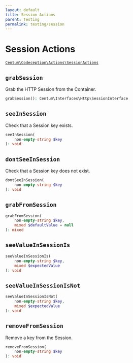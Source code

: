 ```yaml
---
layout: default
title: Session Actions
parent: Testing
permalink: testing/session
---
```




# Session Actions

[`Centum\Codeception\Actions\SessionActions`](https://github.com/SidRoberts/centum/blob/development/src/Codeception/Actions/SessionActions.php)



## `grabSession`

Grab the HTTP Session from the Container.

```php
grabSession(): Centum\Interfaces\Http\SessionInterface
```



## `seeInSession`

Check that a Session key exists.

```php
seeInSession(
    non-empty-string $key
): void
```



## `dontSeeInSession`

Check that a Session key does not exist.

```php
dontSeeInSession(
    non-empty-string $key
): void
```



## `grabFromSession`

```php
grabFromSession(
    non-empty-string $key,
    mixed $defaultValue = null
): mixed
```



## `seeValueInSessionIs`

```php
seeValueInSessionIs(
    non-empty-string $key,
    mixed $expectedValue
): void
```



## `seeValueInSessionIsNot`

```php
seeValueInSessionIsNot(
    non-empty-string $key,
    mixed $expectedValue
): void
```



## `removeFromSession`

Remove a key from the Session.

```php
removeFromSession(
    non-empty-string $key
): void
```
